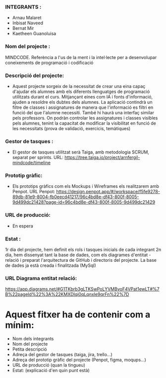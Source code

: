 ### INTEGRANTS :
  - Arnau Malaret
  - Inbisat Naveed
  - Bernat Mir
  - Kaetheen Guanoluisa

### Nom del projecte :
  MINDCODE.
  Referència a l'us de la ment i la intel·lecte per a desenvolupar coneixements de programació i codificació
  
### Descripció del projecte:
  - Aquest projecte sorgeix de la necessitat de crear una eina capaç d'ajudar els alumnes amb els diferents llenguatges de programació
  utilitzats durant el curs. Mitjançant eines com IA i fonts d'informació, ajuden a resoldre els dubtes dels alumnes. La aplicació
  contindrà un filtre de classes i assignatures de manera que l'informació es filtri en funció del que l'alumne necessiti. També hi
  haurà una interfaç similar pels professors. On podràn controlar les assignatures i classes visibles pels alumnes, tenint la capacitat
  de modificar la visibilitat en funció de les necessitats (prova de validació, exercicis, temàtiques)


### Gestor de tasques : 
  - El gestor de tasques utilitzat serà Taiga, amb metodologia SCRUM, separat per sprints.
    URL: https://tree.taiga.io/project/arnfergil-mindcode/timeline



### Prototip gràfic:
  - Els prototips gràfics com els Mockups i Wireframes els realitzarem amb Penpot.
    URL Penpot: https://design.penpot.app/#/workspace/f5fe9278-89db-81e9-8004-fb0eecd41217/96c4bd8e-df43-800f-8005-9d499dc21428?page-id=96c4bd8e-df43-800f-8005-9d499dc21429

### URL de producció: 
  - En espera

### Estat :
  1r dia del projecte, hem definit els rols i tasques inicials de cada integrant
  2n dia, hem dissenyat tant la base de dades, com els diagrames d'entitat - relació i preparat l'arquitectura de GitHub i directoris del projecte. 
  La base de dades ja està creada i finalitzada (MySql)


### URL Diagrama entitat relació: 
 https://app.diagrams.net/#G1TKbrb3gLTKSwPoLYVMBvoF4VPat1ewLT#%7B%22pageId%22%3A%22KMXDIqi0qLqnxIe9qrFn%22%7D



# Aquest fitxer ha de contenir com a mínim:
 * Nom dels integrants
 * Nom del projecte
 * Petita descripció
 * Adreça del gestor de tasques (taiga, jira, trello...)
 * Adreça del prototip gràfic del projecte (Penpot, figma, moqups...)
 * URL de producció (quan la tingueu)
 * Estat: (explicació d'en quin punt està)
